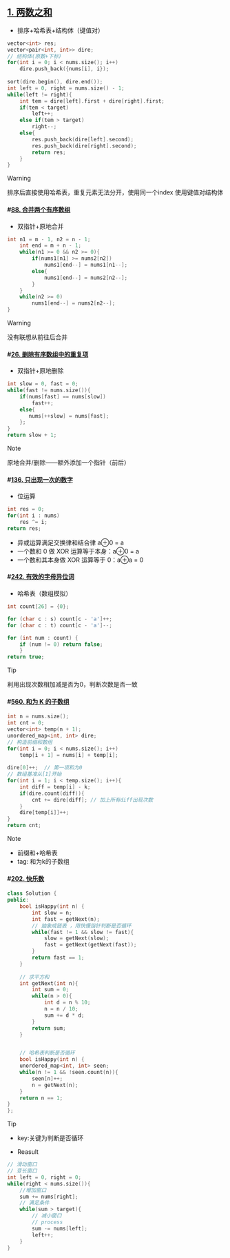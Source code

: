 ## [1. 两数之和](https://leetcode.cn/problems/two-sum/)
- 排序+哈希表+结构体（键值对）
```c++
vector<int> res;  
vector<pair<int, int>> dire;  
// 结构体(原数+下标)
for(int i = 0; i < nums.size(); i++)  
    dire.push_back({nums[i], i});  
  
sort(dire.begin(), dire.end());  
int left = 0, right = nums.size() - 1;  
while(left != right){  
    int tem = dire[left].first + dire[right].first;  
    if(tem < target)  
        left++;  
    else if(tem > target)  
        right--;  
    else{  
        res.push_back(dire[left].second);  
        res.push_back(dire[right].second);  
        return res;  
    }
}
```
>[!warning]
>排序后直接使用哈希表，重复元素无法分开，使用同一个index
>使用键值对结构体 


#### #[88. 合并两个有序数组](https://leetcode.cn/problems/merge-sorted-array/)
- 双指针+原地合并
```cpp
int n1 = m - 1, n2 = n - 1;  
    int end = m + n - 1;  
    while(n1 >= 0 && n2 >= 0){  
        if(nums1[n1] >= nums2[n2])  
            nums1[end--] = nums1[n1--];  
        else{  
            nums1[end--] = nums2[n2--];  
        }  
    }  
    while(n2 >= 0)  
        nums1[end--] = nums2[n2--];  
}
```
>[!warning] 
>没有联想从前往后合并

#### #[26. 删除有序数组中的重复项](https://leetcode.cn/problems/remove-duplicates-from-sorted-array/)
- 双指针+原地删除
```cpp
int slow = 0, fast = 0;  
while(fast != nums.size()){  
    if(nums[fast] == nums[slow])  
        fast++;  
    else{  
       nums[++slow] = nums[fast];  
    };  
}  
return slow + 1;
```

>[!note] 
>原地合并/删除——额外添加一个指针（前后）
#### #[136. 只出现一次的数字](https://leetcode.cn/problems/single-number/)
- 位运算
```cpp
int res = 0;  
for(int i : nums)  
    res ^= i;  
return res;
```
 - 异或运算满足交换律和结合律  a⊕0 = a
 - 一个数和 0 做 XOR 运算等于本身：a⊕0 = a
 - 一个数和其本身做 XOR 运算等于 0：a⊕a = 0


#### #[242. 有效的字母异位词](https://leetcode.cn/problems/valid-anagram/)
- 哈希表（数组模拟）
```cpp
int count[26] = {0}; 

for (char c : s) count[c - 'a']++;
for (char c : t) count[c - 'a']--;

for (int num : count) {
    if (num != 0) return false; 
    }
return true;
```
>[!tip]
>利用出现次数相加减是否为0，判断次数是否一致


#### #[560. 和为 K 的子数组](https://leetcode.cn/problems/subarray-sum-equals-k/)
```cpp
int n = nums.size();  
int cnt = 0;  
vector<int> temp(n + 1);  
unordered_map<int, int> dire;  
// 构造前缀和数组
for(int i = 0; i < nums.size(); i++)  
    temp[i + 1] = nums[i] + temp[i];  
  
dire[0]++;  // 第一项和为0
// 数组基准从[1]开始
for(int i = 1; i < temp.size(); i++){  
    int diff = temp[i] - k;  
    if(dire.count(diff)){  
        cnt += dire[diff]; // 加上所有diff出现次数  
    }  
    dire[temp[i]]++;  
}  
return cnt;
```
>[!note]
>- 前缀和+哈希表
>- tag: 和为k的子数组

#### #[202. 快乐数](https://leetcode.cn/problems/happy-number/)
```cpp
class Solution {  
public:  
    bool isHappy(int n) {  
        int slow = n;  
        int fast = getNext(n);  
        // 抽象成链表 ，用快慢指针判断是否循环
        while(fast != 1 && slow != fast){  
            slow = getNext(slow);  
            fast = getNext(getNext(fast));  
        }  
        return fast == 1;  
    }  
  
    // 求平方和
    int getNext(int n){  
        int sum = 0;  
        while(n > 0){  
            int d = n % 10;  
            n = n / 10;  
            sum += d * d;  
        }  
        return sum;  
    }  


	// 哈希表判断是否循环
	bool isHappy(int n) {  
    unordered_map<int, int> seen;  
    while(n != 1 && !seen.count(n)){  
        seen[n]++;  
        n = getNext(n);  
    }  
    return n == 1;  
}
};
```

>[!tip]
>- key:关键为判断是否循环


- Reasult
```cpp
// 滑动窗口
// 变长窗口
int left = 0, right = 0;
while(right < nums.size()){
	//增加窗口
	sum += nums[right];
	// 满足条件
	while(sum > target){
		// 减小窗口
		// process
		sum -= nums[left];
		left++;
	}
}
```

